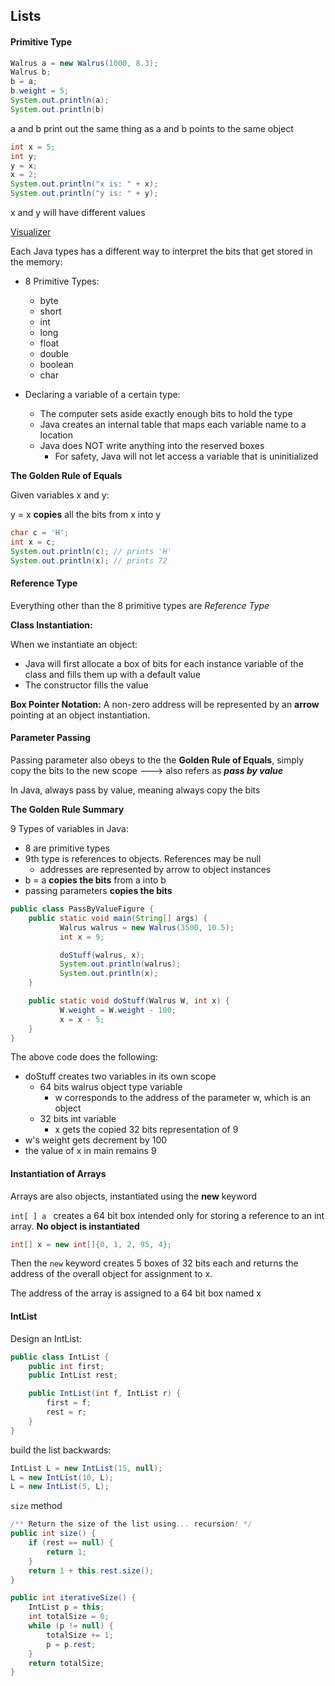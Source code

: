 ## Lists

#### Primitive Type

```java
Walrus a = new Walrus(1000, 8.3);
Walrus b;
b = a;
b.weight = 5;
System.out.println(a);
System.out.println(b)
```

a and b print out the same thing as a and b points to the same object

```java
int x = 5;
int y;
y = x;
x = 2;
System.out.println("x is: " + x);
System.out.println("y is: " + y);
```

x and y will have different values

[Visualizer](https://cscircles.cemc.uwaterloo.ca//java_visualize/#)



Each Java types has a different way to interpret the bits that get stored in the memory:

- 8 Primitive Types: 
  - byte
  - short
  - int
  - long 
  - float
  - double
  - boolean 
  - char 

- Declaring a variable of a certain type:
  - The computer sets aside exactly enough bits to hold the type
  - Java creates an internal table that maps each variable name to a location
  - Java does NOT write anything into the reserved boxes
    - For safety, Java will not let access a variable that is uninitialized



**The Golden Rule of Equals**

Given variables x and y:

y = x **copies** all the bits from x into y



```java
char c = 'H';
int x = c;
System.out.println(c); // prints 'H'
System.out.println(x); // prints 72
```





#### Reference Type

Everything other than the 8 primitive types are *Reference Type*

**Class Instantiation:**

When we instantiate an object:

- Java will first allocate a box of bits for each instance variable of the class and fills them up with a default value
- The constructor fills the value 



**Box Pointer Notation:** A non-zero address will be represented by an **arrow** pointing at an object instantiation.



#### Parameter Passing

Passing parameter also obeys to the the **Golden Rule of Equals**, simply copy the bits to the new scope ---> also refers as _**pass by value**_ 

In Java, always pass by value, meaning always copy the bits



**The Golden Rule Summary**

9 Types of variables in Java:

- 8 are primitive types
- 9th type is references to objects. References may be null
  - addresses are represented by arrow to object instances
- b = a **copies the bits** from a into b
- passing parameters **copies the bits**



```java
public class PassByValueFigure {
    public static void main(String[] args) {
           Walrus walrus = new Walrus(3500, 10.5);
           int x = 9;

           doStuff(walrus, x);
           System.out.println(walrus);
           System.out.println(x);
    }

    public static void doStuff(Walrus W, int x) {
           W.weight = W.weight - 100;
           x = x - 5;
    }
}
```

The above code does the following:

- doStuff creates two variables in its own scope
  - 64 bits walrus object type variable
    - w corresponds to the address of the parameter w, which is an object 
  - 32 bits int variable 
    - x gets the copied 32 bits representation of 9 
- w's weight gets decrement by 100
- the value of x in main remains 9 



#### Instantiation of Arrays

Arrays are also objects, instantiated using the **new** keyword

`int[ ] a `   creates a 64 bit box intended only for storing a reference to an int array. **No object is instantiated**

```java
int[] x = new int[]{0, 1, 2, 95, 4};
```

Then the `new` keyword creates 5 boxes of 32 bits each and returns the address of the overall object for assignment to x.

The address of the array is assigned to a 64 bit box named x



#### IntList

Design an IntList:

```java
public class IntList {
    public int first;
    public IntList rest;        

    public IntList(int f, IntList r) {
        first = f;
        rest = r;
    }
}
```

build the list backwards:

```java
IntList L = new IntList(15, null);
L = new IntList(10, L);
L = new IntList(5, L);
```

`size` method 

```java
/** Return the size of the list using... recursion! */
public int size() {
    if (rest == null) {
        return 1;
    }
    return 1 + this.rest.size();
}
```

```java
public int iterativeSize() {
    IntList p = this;
    int totalSize = 0;
    while (p != null) {
        totalSize += 1;
        p = p.rest;
    }
    return totalSize;
}
```

